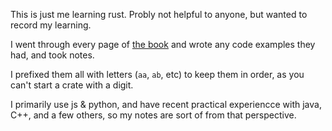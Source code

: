 This is just me learning rust. Probly not helpful to anyone, but wanted to record my learning.

I went through every page of [the book](https://doc.rust-lang.org/book/) and wrote any code examples they had, and took notes.

I prefixed them all with letters (`aa`, `ab`, etc) to keep them in order, as you can't start a crate with a digit.

I primarily use js & python, and have recent practical experiencce with java, C++, and a few others, so my notes are sort of from that perspective.